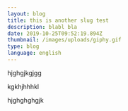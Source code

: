 ```yaml
---
layout: blog
title: this is another slug test
description: blabl bla
date: 2019-10-25T09:52:19.894Z
thumbnail: /images/uploads/giphy.gif
type: blog
language: english
---
```

hjghgjkgjgg

kgkhjhhhkl

hjghghghgjk
